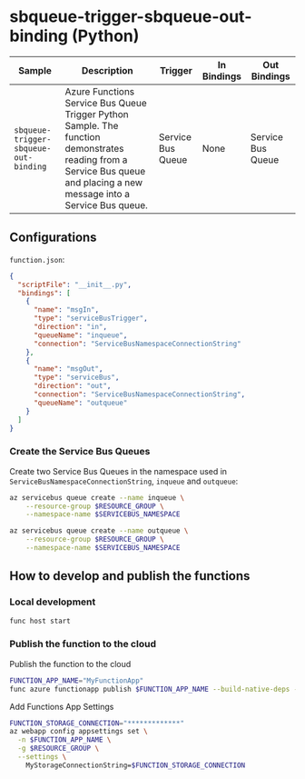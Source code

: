 # sbqueue-trigger-sbqueue-out-binding (Python)

| Sample | Description | Trigger | In Bindings | Out Bindings
| ------------- | ------------- | ------------- | ----------- | ----------- |
| `sbqueue-trigger-sbqueue-out-binding` | Azure Functions Service Bus Queue Trigger Python Sample. The function demonstrates reading from a Service Bus queue and placing a new message into a Service Bus queue. | Service Bus Queue | None | Service Bus Queue |

## Configurations

`function.json`:

```json
{
  "scriptFile": "__init__.py",
  "bindings": [
    {
      "name": "msgIn",
      "type": "serviceBusTrigger",
      "direction": "in",
      "queueName": "inqueue",
      "connection": "ServiceBusNamespaceConnectionString"
    },
    {
      "name": "msgOut",
      "type": "serviceBus",
      "direction": "out",
      "connection": "ServiceBusNamespaceConnectionString",
      "queueName": "outqueue"
    }
  ]
}
```

### Create the Service Bus Queues

Create two Service Bus Queues in the namespace used in `ServiceBusNamespaceConnectionString`, `inqueue` and `outqueue`:

```sh
az servicebus queue create --name inqueue \
    --resource-group $RESOURCE_GROUP \
    --namespace-name $SERVICEBUS_NAMESPACE

az servicebus queue create --name outqueue \
    --resource-group $RESOURCE_GROUP \
    --namespace-name $SERVICEBUS_NAMESPACE
```

## How to develop and publish the functions

### Local development

```sh
func host start
```

### Publish the function to the cloud

Publish the function to the cloud
```sh
FUNCTION_APP_NAME="MyFunctionApp"
func azure functionapp publish $FUNCTION_APP_NAME --build-native-deps --no-bundler
```

Add Functions App Settings
```sh
FUNCTION_STORAGE_CONNECTION="*************"
az webapp config appsettings set \
  -n $FUNCTION_APP_NAME \
  -g $RESOURCE_GROUP \
  --settings \
    MyStorageConnectionString=$FUNCTION_STORAGE_CONNECTION
```